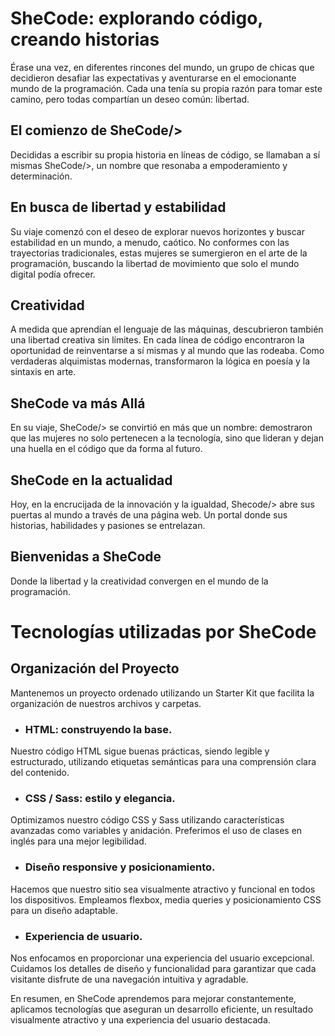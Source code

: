 # SheCode: explorando código, creando historias

Érase una vez, en diferentes rincones del mundo, un grupo de chicas que decidieron desafiar las expectativas y aventurarse en el emocionante mundo de la programación. Cada una tenía su propia razón para tomar este camino, pero todas compartían un deseo común: libertad.

## El comienzo de SheCode/>

Decididas a escribir su propia historia en líneas de código, se llamaban a sí mismas SheCode/>, un nombre que resonaba a empoderamiento y determinación.

## En busca de libertad y estabilidad

Su viaje comenzó con el deseo de explorar nuevos horizontes y buscar estabilidad en un mundo, a menudo, caótico. No conformes con las trayectorias tradicionales, estas mujeres se sumergieron en el arte de la programación, buscando la libertad de movimiento que solo el mundo digital podía ofrecer.

## Creatividad

A medida que aprendían el lenguaje de las máquinas, descubrieron también una libertad creativa sin límites. En cada línea de código encontraron la oportunidad de reinventarse a sí mismas y al mundo que las rodeaba. Como verdaderas alquimistas modernas, transformaron la lógica en poesía y la sintaxis en arte.

## SheCode va más Allá

En su viaje, SheCode/> se convirtió en más que un nombre: demostraron que las mujeres no solo pertenecen a la tecnología, sino que lideran y dejan una huella en el código que da forma al futuro.

## SheCode en la actualidad

Hoy, en la encrucijada de la innovación y la igualdad, Shecode/> abre sus puertas al mundo a través de una página web. Un portal donde sus historias, habilidades y pasiones se entrelazan.

## Bienvenidas a SheCode

Donde la libertad y la creatividad convergen en el mundo de la programación.

# Tecnologías utilizadas por SheCode

## Organización del Proyecto

Mantenemos un proyecto ordenado utilizando un Starter Kit que facilita la organización de nuestros archivos y carpetas.

- ### HTML: construyendo la base.

Nuestro código HTML sigue buenas prácticas, siendo legible y estructurado, utilizando etiquetas semánticas para una comprensión clara del contenido.

- ### CSS / Sass: estilo y elegancia.

Optimizamos nuestro código CSS y Sass utilizando características avanzadas como variables y anidación. Preferimos el uso de clases en inglés para una mejor legibilidad.

- ### Diseño responsive y posicionamiento.

Hacemos que nuestro sitio sea visualmente atractivo y funcional en todos los dispositivos. Empleamos flexbox, media queries y posicionamiento CSS para un diseño adaptable.

- ### Experiencia de usuario.

Nos enfocamos en proporcionar una experiencia del usuario excepcional. Cuidamos los detalles de diseño y funcionalidad para garantizar que cada visitante disfrute de una navegación intuitiva y agradable.

En resumen, en SheCode aprendemos para mejorar constantemente, aplicamos tecnologías que aseguran un desarrollo eficiente, un resultado visualmente atractivo y una experiencia del usuario destacada.
